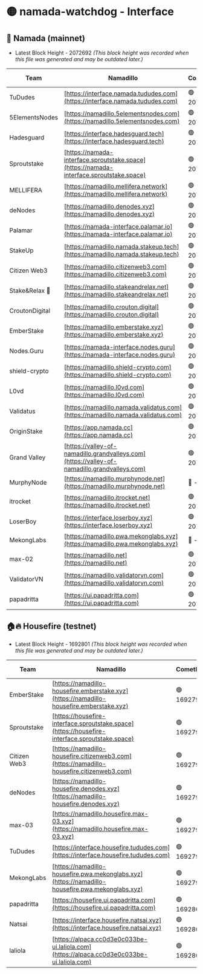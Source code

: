 # 🟡 namada-watchdog - Interface

## 🚀 Namada (mainnet)
- Latest Block Height - 2072692 *(This block height was recorded when this file was generated and may be outdated later.)*

| Team | Namadillo | CometBFT | Indexer | MASP Indexer |
|-|-|-|-|-|
| TuDudes | [https://interface.namada.tududes.com](https://interface.namada.tududes.com) | 🟢 2072670 | 🟢 2072670 | 🟢 2072670 |
| 5ElementsNodes | [https://namadillo.5elementsnodes.com](https://namadillo.5elementsnodes.com) | 🟢 2072671 | 🟢 2072671 | 🟢 2072671 |
| Hadesguard | [https://interface.hadesguard.tech](https://interface.hadesguard.tech) | 🟢 2072672 | 🟢 2072671 | 🟢 2072672 |
| Sproutstake | [https://namada-interface.sproutstake.space](https://namada-interface.sproutstake.space) | 🟢 2072672 | 🟢 2072672 | 🟢 2072672 |
| MELLIFERA | [https://namadillo.mellifera.network](https://namadillo.mellifera.network) | 🟢 2072673 | 🟢 2072673 | 🟢 2072673 |
| deNodes | [https://namadillo.denodes.xyz](https://namadillo.denodes.xyz) | 🟢 2072674 | 🟢 2072674 | 🟢 2072674 |
| Palamar | [https://namada-interface.palamar.io](https://namada-interface.palamar.io) | 🟢 2072675 | 🟢 2072675 | 🟢 2072675 |
| StakeUp | [https://namadillo.namada.stakeup.tech](https://namadillo.namada.stakeup.tech) | 🟢 2072676 | 🟢 2072676 | 🟢 2072676 |
| Citizen Web3 | [https://namadillo.citizenweb3.com](https://namadillo.citizenweb3.com) | 🟢 2072677 | 🟢 2072677 | 🔴 1237497 |
| Stake&Relax 🦥 | [https://namadillo.stakeandrelax.net](https://namadillo.stakeandrelax.net) | 🟢 2072677 | 🟢 2072677 | 🟢 2072678 |
| CroutonDigital | [https://namadillo.crouton.digital](https://namadillo.crouton.digital) | 🟢 2072678 | 🔴 - | 🟢 2072679 |
| EmberStake | [https://namadillo.emberstake.xyz](https://namadillo.emberstake.xyz) | 🟢 2072680 | 🟢 2072680 | 🟢 2072680 |
| Nodes.Guru | [https://namada-interface.nodes.guru](https://namada-interface.nodes.guru) | 🟢 2072681 | 🟢 2072680 | 🟢 2072681 |
| shield-crypto | [https://namadillo.shield-crypto.com](https://namadillo.shield-crypto.com) | 🟢 2072681 | 🟢 2072681 | 🟢 2072681 |
| L0vd | [https://namadillo.l0vd.com](https://namadillo.l0vd.com) | 🟢 2072682 | 🟢 2072682 | 🟢 2072682 |
| Validatus | [https://namadillo.namada.validatus.com](https://namadillo.namada.validatus.com) | 🟢 2072683 | 🔴 2071972 | 🔴 2071973 |
| OriginStake | [https://app.namada.cc](https://app.namada.cc) | 🟢 2072684 | 🟢 2072684 | 🟢 2072683 |
| Grand Valley | [https://valley-of-namadillo.grandvalleys.com](https://valley-of-namadillo.grandvalleys.com) | 🟢 2072684 | 🟢 2072684 | 🟢 2072684 |
| MurphyNode | [https://namadillo.murphynode.net](https://namadillo.murphynode.net) | 🔴 - | 🔴 - | 🔴 - |
| itrocket | [https://namadillo.itrocket.net](https://namadillo.itrocket.net) | 🟢 2072690 | 🟢 2072690 | 🔴 2071188 |
| LoserBoy | [https://interface.loserboy.xyz](https://interface.loserboy.xyz) | 🟢 2072691 | 🟢 2072691 | 🟢 2072690 |
| MekongLabs | [https://namadillo.pwa.mekonglabs.xyz](https://namadillo.pwa.mekonglabs.xyz) | 🔴 - | 🔴 - | 🔴 - |
| max-02 | [https://namadillo.net](https://namadillo.net) | 🟢 2072692 | 🟢 2072692 | 🟢 2072692 |
| ValidatorVN | [https://namadillo.validatorvn.com](https://namadillo.validatorvn.com) | 🟢 2072692 | 🟢 2072692 | 🟢 2072692 |
| papadritta | [https://ui.papadritta.com](https://ui.papadritta.com) | 🟢 2072692 | 🟢 2072692 | 🟢 2072692 |

## 🏠🔥 Housefire (testnet)
- Latest Block Height - 1692801 *(This block height was recorded when this file was generated and may be outdated later.)*

| Team | Namadillo | CometBFT | Indexer | MASP Indexer |
|-|-|-|-|-|
| EmberStake | [https://namadillo-housefire.emberstake.xyz](https://namadillo-housefire.emberstake.xyz) | 🟢 1692796 | 🟢 1692796 | 🟢 1692796 |
| Sproutstake | [https://housefire-interface.sproutstake.space](https://housefire-interface.sproutstake.space) | 🟢 1692796 | 🟢 1692796 | 🟢 1692796 |
| Citizen Web3 | [https://namadillo-housefire.citizenweb3.com](https://namadillo-housefire.citizenweb3.com) | 🟢 1692797 | 🟢 1692797 | 🟢 1692797 |
| deNodes | [https://namadillo-housefire.denodes.xyz](https://namadillo-housefire.denodes.xyz) | 🟢 1692797 | 🟢 1692797 | 🟢 1692797 |
| max-03 | [https://namadillo.housefire.max-03.xyz](https://namadillo.housefire.max-03.xyz) | 🟢 1692798 | 🟢 1692798 | 🟢 1692798 |
| TuDudes | [https://interface.housefire.tududes.com](https://interface.housefire.tududes.com) | 🟢 1692799 | 🟢 1692799 | 🟢 1692799 |
| MekongLabs | [https://namadillo-housefire.pwa.mekonglabs.xyz](https://namadillo-housefire.pwa.mekonglabs.xyz) | 🟢 1692799 | 🟢 1692799 | 🟢 1692799 |
| papadritta | [https://housefire.ui.papadritta.com](https://housefire.ui.papadritta.com) | 🟢 1692800 | 🟢 1692800 | 🟢 1692800 |
| Natsai | [https://interface.housefire.natsai.xyz](https://interface.housefire.natsai.xyz) | 🟢 1692800 | 🟢 1692800 | 🟢 1692800 |
| laliola | [https://alpaca.cc0d3e0c033be-ui.laliola.com](https://alpaca.cc0d3e0c033be-ui.laliola.com) | 🟢 1692801 | 🟢 1692801 | 🟢 1692801 |

